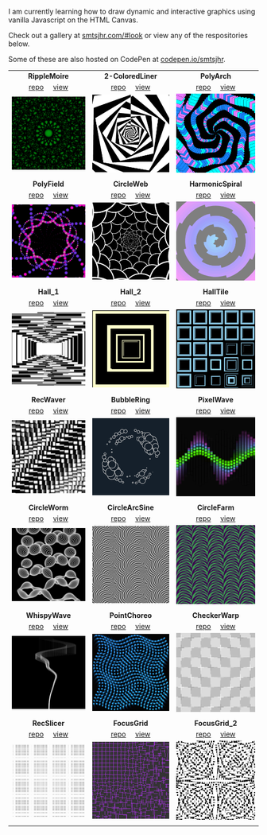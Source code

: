 I am currently learning how to draw dynamic and interactive graphics using vanilla Javascript on the HTML Canvas. 

Check out a gallery at [smtsjhr.com/#look](https://smtsjhr.com/#look) or view any of the respositories below.

Some of these are also hosted on CodePen at [codepen.io/smtsjhr](https://codepen.io/smtsjhr).


|  |  |  |  
|:-:|:-:|:-:|
| **RippleMoire** | **2-ColoredLiner** | **PolyArch** |
| [repo](https://github.com/smtsjhr/RippleMoire) &nbsp;&nbsp;&nbsp; [view](https://smtsjhr.com/RippleMoire) | [repo](https://github.com/smtsjhr/2-ColoredLiner) &nbsp;&nbsp;&nbsp; [view](https://smtsjhr.com/2-ColoredLiner)  | [repo](https://github.com/smtsjhr/PolyArch) &nbsp;&nbsp;&nbsp; [view](https://smtsjhr.com/PolyArch)  |   
|![image](https://github.com/smtsjhr/smtsjhr.github.io/blob/master/GalleryThumbs/RippleMoire_thumb.png)  | ![image](https://github.com/smtsjhr/smtsjhr.github.io/blob/master/GalleryThumbs/2-ColoredLiner_thumb.png)  |  ![image](https://github.com/smtsjhr/smtsjhr.github.io/blob/master/GalleryThumbs/PolyArch_thumb.png)  |  
|   |   |   | 
| **PolyField** | **CircleWeb** | **HarmonicSpiral** |
| [repo](https://github.com/smtsjhr/PolyField) &nbsp;&nbsp;&nbsp; [view](https://smtsjhr.com/PolyField) | [repo](https://github.com/smtsjhr/CircleWeb) &nbsp;&nbsp;&nbsp; [view](https://smtsjhr.com/CircleWeb)  | [repo](https://github.com/smtsjhr/RHarmonicSpiral) &nbsp;&nbsp;&nbsp; [view](https://smtsjhr.com/HarmonicSpiral)  |   
|![image](https://github.com/smtsjhr/smtsjhr.github.io/blob/master/GalleryThumbs/PolyField_thumb.png)  | ![image](https://github.com/smtsjhr/smtsjhr.github.io/blob/master/GalleryThumbs/CircleWeb_thumb.png)  |  ![image](https://github.com/smtsjhr/smtsjhr.github.io/blob/master/GalleryThumbs/HarmonicSpiral_thumb.png)  | 
|   |   |   | 
| **Hall_1** | **Hall_2** | **HallTile** |
| [repo](https://github.com/smtsjhr/Hall_1) &nbsp;&nbsp;&nbsp; [view](https://smtsjhr.com/Hall_1) | [repo](https://github.com/smtsjhr/Hall_2) &nbsp;&nbsp;&nbsp; [view](https://smtsjhr.com/Hall_2)  | [repo](https://github.com/smtsjhr/HallTile) &nbsp;&nbsp;&nbsp; [view](https://smtsjhr.com/HallTile)  |   
|![image](https://github.com/smtsjhr/smtsjhr.github.io/blob/master/GalleryThumbs/Hall_1_thumb.png)  | ![image](https://github.com/smtsjhr/smtsjhr.github.io/blob/master/GalleryThumbs/Hall_2_thumb.png)  |  ![image](https://github.com/smtsjhr/smtsjhr.github.io/blob/master/GalleryThumbs/HallTile_thumb.png)  |  
|   |   |   | 
| **RecWaver** | **BubbleRing** | **PixelWave** |
| [repo](https://github.com/smtsjhr/RecWaver) &nbsp;&nbsp;&nbsp; [view](https://smtsjhr.com/RecWaver) | [repo](https://github.com/smtsjhr/BubbleRing) &nbsp;&nbsp;&nbsp; [view](https://smtsjhr.com/BubbleRing)  | [repo](https://github.com/smtsjhr/PixelWave) &nbsp;&nbsp;&nbsp; [view](https://smtsjhr.com/PixelWave)  |   
|![image](https://github.com/smtsjhr/smtsjhr.github.io/blob/master/GalleryThumbs/RecWaver_thumb.png)  | ![image](https://github.com/smtsjhr/smtsjhr.github.io/blob/master/GalleryThumbs/BubbleRing_thumb.png)  |  ![image](https://github.com/smtsjhr/smtsjhr.github.io/blob/master/GalleryThumbs/PixelWave_thumb.png)  |  
|   |   |   |
| **CircleWorm** | **CircleArcSine** | **CircleFarm** |
| [repo](https://github.com/smtsjhr/CircleWorm) &nbsp;&nbsp;&nbsp; [view](https://smtsjhr.com/CircleWorm) | [repo](https://github.com/smtsjhr/CircleArcSine) &nbsp;&nbsp;&nbsp; [view](https://smtsjhr.com/CircleArcSine)  | [repo](https://github.com/smtsjhr/CircleFarm) &nbsp;&nbsp;&nbsp; [view](https://smtsjhr.com/CircleFarm)  |   
|![image](https://github.com/smtsjhr/smtsjhr.github.io/blob/master/GalleryThumbs/CircleWorm_thumb.png)  | ![image](https://github.com/smtsjhr/smtsjhr.github.io/blob/master/GalleryThumbs/CircleArcSine_thumb.png)  |  ![image](https://github.com/smtsjhr/smtsjhr.github.io/blob/master/GalleryThumbs/CircleFarm_thumb.png)  |  
|   |   |   |
| **WhispyWave** | **PointChoreo** | **CheckerWarp** |
| [repo](https://github.com/smtsjhr/WhispyWave) &nbsp;&nbsp;&nbsp; [view](https://smtsjhr.com/WhispyWave) | [repo](https://github.com/smtsjhr/PointChoreo) &nbsp;&nbsp;&nbsp; [view](https://smtsjhr.com/PointChoreo)  | [repo](https://github.com/smtsjhr/CheckerWarp) &nbsp;&nbsp;&nbsp; [view](https://smtsjhr.com/CheckerWarp)  |   
|![image](https://github.com/smtsjhr/smtsjhr.github.io/blob/master/GalleryThumbs/WhispyWave_thumb.png)  | ![image](https://github.com/smtsjhr/smtsjhr.github.io/blob/master/GalleryThumbs/PointChoreo_thumb.png)  |  ![image](https://github.com/smtsjhr/smtsjhr.github.io/blob/master/GalleryThumbs/CheckerWarp_thumb.png)  |  
|   |   |   |
| **RecSlicer** | **FocusGrid** | **FocusGrid_2** |
| [repo](https://github.com/smtsjhr/RecSlicer) &nbsp;&nbsp;&nbsp; [view](https://smtsjhr.com/RecSlicer) | [repo](https://github.com/smtsjhr/FocusGrid) &nbsp;&nbsp;&nbsp; [view](https://smtsjhr.com/FocusGrid)  | [repo](https://github.com/smtsjhr/FocusGrid_2) &nbsp;&nbsp;&nbsp; [view](https://smtsjhr.com/FocusGrid_2)  |   
|![image](https://github.com/smtsjhr/smtsjhr.github.io/blob/master/GalleryThumbs/RecSlicer_thumb.png)  | ![image](https://github.com/smtsjhr/smtsjhr.github.io/blob/master/GalleryThumbs/FocusGrid_thumb.png)  |  ![image](https://github.com/smtsjhr/smtsjhr.github.io/blob/master/GalleryThumbs/FocusGrid_2_thumb.png)  |  
|   |   |   | 
